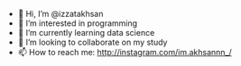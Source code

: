 - 👋 Hi, I’m @izzatakhsan
- 👀 I’m interested in programming
- 🌱 I’m currently learning data science
- 💞️ I’m looking to collaborate on my study
- 📫 How to reach me: http://instagram.com/im.akhsannn_/

<!---
izzatakhsan/izzatakhsan is a ✨ special ✨ repository because its `README.md` (this file) appears on your GitHub profile.
You can click the Preview link to take a look at your changes.
--->
